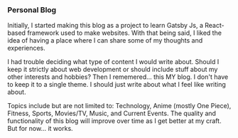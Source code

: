 ### Personal Blog

Initially, I started making this blog as a project to learn Gatsby Js, a React-based framework used to make websites.
With that being said, I liked the idea of having a place where I can share some of my thoughts and experiences.

I had trouble deciding what type of content I would write about. Should I keep it strictly about web development or should include stuff about my other interests and hobbies?
Then I rememered... this MY blog. I don't have to keep it to a single theme. I should just write about what I feel like writing about.

Topics include but are not limited to: Technology, Anime (mostly One Piece), Fitness, Sports, Movies/TV, Music, and Current Events. 
The quality and functionality of this blog will improve over time as I get better at my craft. But for now... it works.
